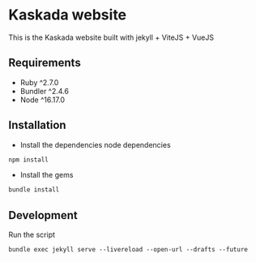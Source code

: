 # Kaskada website
This is the Kaskada website built with jekyll + ViteJS + VueJS

## Requirements
- Ruby ^2.7.0
- Bundler ^2.4.6
- Node ^16.17.0

## Installation
- Install the dependencies node dependencies
``` bash
npm install
```
- Install the gems
``` bash
bundle install
```

## Development

Run the script
```
bundle exec jekyll serve --livereload --open-url --drafts --future
```